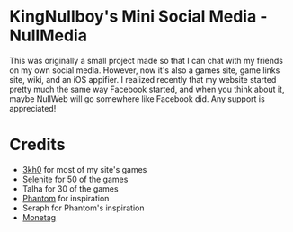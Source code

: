 # KingNullboy's Mini Social Media - NullMedia
This was originally a small project made so that I can chat with my friends on my own social media. However, now it's also a games site, game links site, wiki, and an iOS appifier. I realized recently that my website started pretty much the same way Facebook started, and when you think about it, maybe NullWeb will go somewhere like Facebook did. Any support is appreciated!

# Credits
 - [3kh0](https://3kh0.github.io/) for most of my site's games
 - [Selenite](https://selenite.cc/) for 50 of the games
 - Talha for 30 of the games
 - [Phantom](https://phantom.quenq.org/) for inspiration
 - Seraph for Phantom's inspiration
 - [Monetag](https://publishers.monetag.com/)